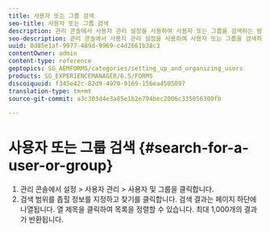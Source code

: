 ```yaml
---
title: 사용자 또는 그룹 검색
seo-title: 사용자 또는 그룹 검색
description: 관리 콘솔에서 사용자 관리 설정을 사용하여 사용자 또는 그룹을 검색하는 방법에 대해 알아봅니다.
seo-description: 관리 콘솔에서 사용자 관리 설정을 사용하여 사용자 또는 그룹을 검색하는 방법에 대해 알아봅니다.
uuid: 8d85e1af-9977-489d-9969-c4d2661b38c3
contentOwner: admin
content-type: reference
geptopics: SG_AEMFORMS/categories/setting_up_and_organizing_users
products: SG_EXPERIENCEMANAGER/6.5/FORMS
discoiquuid: f345e42c-82d9-4970-9169-156ea4505097
translation-type: tm+mt
source-git-commit: a3c303d4e3a85e1b2e794bec2006c335056309fb

---
```



# 사용자 또는 그룹 검색 {#search-for-a-user-or-group}

1. 관리 콘솔에서 설정 > 사용자 관리 > 사용자 및 그룹을 클릭합니다.
1. 검색 범위를 좁힐 정보를 지정하고 찾기를 클릭합니다. 검색 결과는 페이지 하단에 나열됩니다. 열 제목을 클릭하여 목록을 정렬할 수 있습니다. 최대 1,000개의 결과가 반환됩니다.

